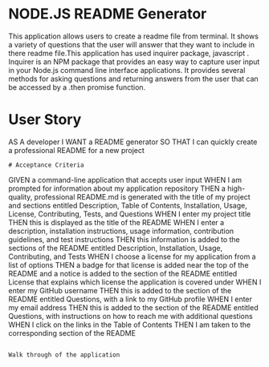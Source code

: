 # NODE.JS README Generator

This application allows users to create a readme file from terminal. It shows a variety of questions that the user will answer that they want to include in there readme file.This application has used inquirer package, javascript . Inquirer is an NPM package that provides an easy way to capture user input in your Node.js command line interface applications. It provides several methods for asking questions and returning answers from the user that can be accessed by a .then promise function.

# User Story

AS A developer
I WANT a README generator
SO THAT I can quickly create a professional README for a new project

```
# Acceptance Criteria
```
GIVEN a command-line application that accepts user input
WHEN I am prompted for information about my application repository
THEN a high-quality, professional README.md is generated with the title of my project and sections entitled Description, Table of Contents, Installation, Usage, License, Contributing, Tests, and Questions
WHEN I enter my project title
THEN this is displayed as the title of the README
WHEN I enter a description, installation instructions, usage information, contribution guidelines, and test instructions
THEN this information is added to the sections of the README entitled Description, Installation, Usage, Contributing, and Tests
WHEN I choose a license for my application from a list of options
THEN a badge for that license is added near the top of the README and a notice is added to the section of the README entitled License that explains which license the application is covered under
WHEN I enter my GitHub username
THEN this is added to the section of the README entitled Questions, with a link to my GitHub profile
WHEN I enter my email address
THEN this is added to the section of the README entitled Questions, with instructions on how to reach me with additional questions
WHEN I click on the links in the Table of Contents
THEN I am taken to the corresponding section of the README

```

Walk through of the application 

